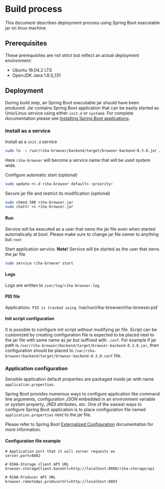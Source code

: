 # Build process
This document describes deployment process using Spring Boot executable jar on linux machine.

## Prerequisites
These prerequisites are not strict but reflect an actual deployment environment:

 - Ubuntu 16.04.2 LTS
 - OpenJDK Java 1.8.0_131

## Deployment
During build step, an Spring Boot executable jar should have been produced. Jar contains Spring Boot application that can be easily started as Unix/Linux service using either `init.d` or `systemd`. For complete documentation please see [Installing Spring Boot applications](https://docs.spring.io/spring-boot/docs/current/reference/html/deployment-install.html#deployment-install).

### Install as a service
Install as a `init.d` service
~~~bash
sudo ln -s /var/riha-browser/backend/target/browser-backend-0.3.0.jar /etc/init.d/riha-browser
~~~
Here `riha-browser` will become a service name that will be used system wide.

Configure automatic start (optional)
~~~bash
sudo update-rc.d riha-browser defaults <priority>
~~~

Secure jar file and restrict its modification (optional)
~~~bash
sudo chmod 500 riha-browser.jar
sudo chattr +i riha-browser.jar
~~~

#### Run
Service will be executed as a user that owns the jar file even when started automatically at boot. Please make sure to change jar file owner to anything but `root`

Start application service. **Note!** Service will be started as the user that owns the jar file
~~~bash
sudo service riha-browser start
~~~

#### Logs
Logs are written to `/var/log/riha-browser.log`

#### PID file
Application`s PID is tracked using `/var/run/riha-browser/riha-browser.pid`

#### Init script configuration
It is possible to configure init script without modifying jar file. Script can be customized by creating configuration file is expected to be placed next to the jar file with same name as jar but suffixed with `.conf`. For example if jar path is `/var/riha-browser/backend/target/browser-backend-0.3.0.jar`, then configuration should be placed to `/var/riha-browser/backend/target/browser-backend-0.3.0.conf` file.

### Application configuration
Sensible application default properties are packaged inside jar with name `application.properties`.

Spring Boot provides numerous ways to configure application like command line arguments, configuration JSON embedded in an environment variable or system property, JNDI attributes, etc. One of the easiest ways to configure Spring Boot application is to place configuration file named `application.properties` next to the jar file.

Please refer to Spring Boot [Externalized Configuration](https://docs.spring.io/spring-boot/docs/current/reference/html/boot-features-external-config.html#boot-features-external-config) documentation for more information.

#### Configuration file example
~~~properties
# Application port that it will server requests on
server.port=8082

# RIHA-Storage client API URL
browser.storageClient.baseUrl=http://localhost:8080/riha-storage/api

# RIHA-Producer API URL
browser.remoteApi.producerUrl=http://localhost:8083
~~~